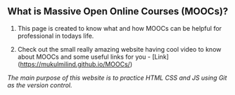 ## What is Massive Open Online Courses (MOOCs)? 
1. This page is created to know what and how MOOCs can be helpful for professional in todays life.

2. Check out the small really amazing website having cool video to know about MOOCs and some useful links for you - [Link] (https://mukulmilind.github.io/MOOCs/)

*The main purpose of this website is to practice HTML CSS and JS using Git as the version control.*
